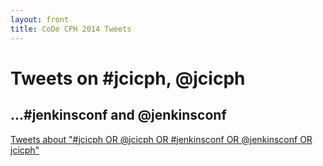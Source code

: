 ```yaml
---
layout: front
title: CoDe CPH 2014 Tweets
---
```

# Tweets on \#jcicph, @jcicph
## ...\#jenkinsconf and @jenkinsconf 


<a class="twitter-timeline"  href="https://twitter.com/search?q=%23jcicph+OR+%40jcicph+OR+%23jenkinsconf+OR+%40jenkinsconf+OR+jcicph"  data-widget-id="483588463275417601">Tweets about "#jcicph OR @jcicph OR #jenkinsconf OR @jenkinsconf OR jcicph"</a>
<script>!function(d,s,id){var js,fjs=d.getElementsByTagName(s)[0],p=/^http:/.test(d.location)?'http':'https';if(!d.getElementById(id)){js=d.createElement(s);js.id=id;js.src=p+"://platform.twitter.com/widgets.js";fjs.parentNode.insertBefore(js,fjs);}}(document,"script","twitter-wjs");</script>

